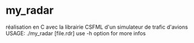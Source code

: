 # my_radar
réalisation en C avec la librairie CSFML d'un simulateur de trafic d'avions 
USAGE:
    ./my_radar [file.rdr]
use -h option for more infos
